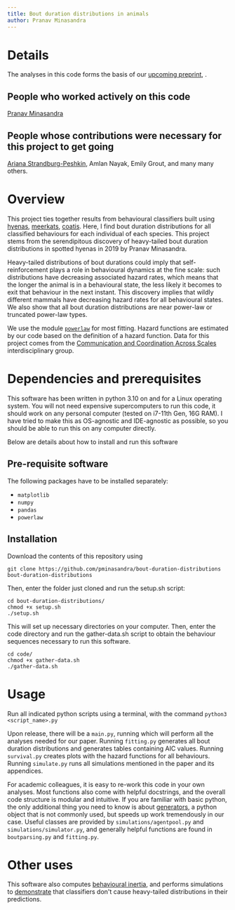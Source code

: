 ```yaml
--- 
title: Bout duration distributions in animals 
author: Pranav Minasandra 
---
```


# Details
The analyses in this code forms the basis of our [upcoming preprint](), <full title here>.

## People who worked actively on this code
[Pranav Minasandra](https://pminasandra.github.io)

## People whose contributions were necessary for this project to get going
[Ariana Strandburg-Peshkin](https://cocomo.group),
Amlan Nayak, Emily Grout, and many many others.

# Overview

This project ties together results from behavioural classifiers built using
[hyenas](https://github.com/pminasandra/hyena-acc),
[meerkats](https://github.com/amlan-nayak/meerkat-box),
[coatis](https://github.com/pminasandra/Coati_ACC_Pipeline). Here, I find
bout duration distributions for all classified behaviours for each individual of
each species. This project stems from the serendipitous discovery of
heavy-tailed bout duration distributions in spotted hyenas in 2019 by Pranav
Minasandra. 

Heavy-tailed distributions of bout durations could imply that self-reinforcement
plays a role in behavioural dynamics at the fine scale: such distributions have
decreasing associated hazard rates, which means that the longer the animal is in
a behavioural state, the less likely it becomes to exit that behaviour in the
next instant. This discovery implies that wildly
different mammals have decreasing hazard rates for all behavioural states.
We also show that all bout duration distributions are near power-law or
truncated power-law types. 

We use the module
[`powerlaw`](https://journals.plos.org/plosone/article?id=10.1371/journal.pone.0085777)
for most fitting. 
Hazard functions are estimated by our code based on the definition of a hazard
function.
Data for this project comes from the [Communication and
Coordination Across Scales](https://www.movecall.group/) interdisciplinary
group.


# Dependencies and prerequisites

This software has been written in python 3.10 on and for a Linux operating
system. You will not need expensive supercomputers to run this code, it should
work on any personal computer (tested on i7-11th Gen, 16G RAM). I have tried to
make this as OS-agnostic and IDE-agnostic as possible, so you should be able to
run this on any computer directly.

Below are details about how to install and run this software

## Pre-requisite software

The following packages have to be installed separately:

- `matplotlib`
- `numpy`
- `pandas`
- `powerlaw`


## Installation

Download the contents of this repository using 

`git clone https://github.com/pminasandra/bout-duration-distributions
bout-duration-distributions`

Then, enter the folder just cloned and run the setup.sh script:

```
cd bout-duration-distributions/
chmod +x setup.sh
./setup.sh
```

This will set up necessary directories on your computer. Then, enter the code
directory and run the gather-data.sh script to obtain the behaviour sequences
necessary to run this software.

```
cd code/
chmod +x gather-data.sh
./gather-data.sh
```


# Usage

Run all indicated python scripts using a terminal, with the command `python3
<script_name>.py`

Upon release, there will be a `main.py`, running which will perform all the
analyses needed for our paper. Running `fitting.py` generates all bout duration
distributions and generates tables containing AIC values. Running `survival.py`
creates plots with the hazard functions for all behaviours. Running
`simulate.py` runs all simulations mentioned in the paper and its appendices.

For academic colleagues, it is easy to re-work this code in your own analyses.
Most functions also come with helpful docstrings, and the overall code structure
is modular and intuitive.
If you are familiar with basic python, the only additional thing you need to
know is about [generators](https://wiki.python.org/moin/Generators), 
a python object that is not commonly used, but
speeds up work tremendously in our case.
Useful classes are provided by `simulations/agentpool.py` and
`simulations/simulator.py`, and generally helpful functions are found in
`boutparsing.py` and `fitting.py`.

# Other uses

This software also computes [behavioural inertia](docs/behavioural-inertia.md),
and performs simulations to [demonstrate](docs/simulations.md) that classifiers
don't cause heavy-tailed distributions in their predictions.
